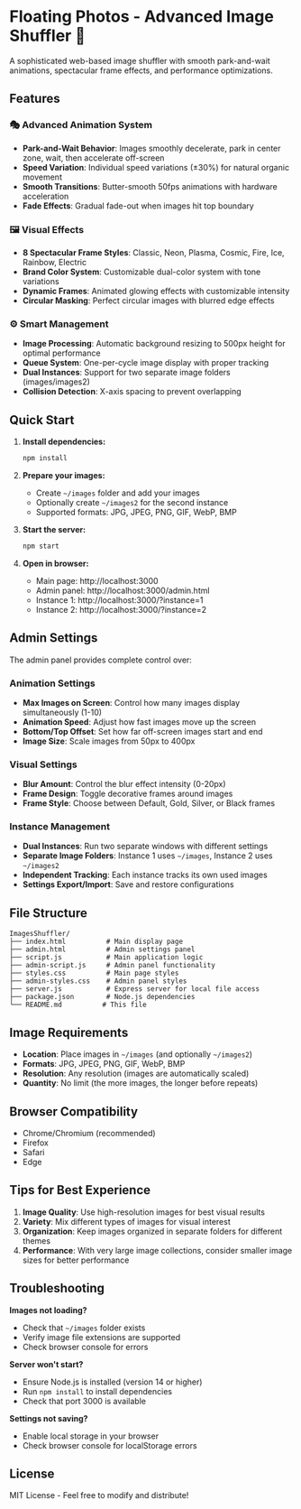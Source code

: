 # Floating Photos - Advanced Image Shuffler 🎨

A sophisticated web-based image shuffler with smooth park-and-wait animations, spectacular frame effects, and performance optimizations.

## Features

### 🎭 Advanced Animation System
- **Park-and-Wait Behavior**: Images smoothly decelerate, park in center zone, wait, then accelerate off-screen
- **Speed Variation**: Individual speed variations (±30%) for natural organic movement
- **Smooth Transitions**: Butter-smooth 50fps animations with hardware acceleration
- **Fade Effects**: Gradual fade-out when images hit top boundary

### 🖼️ Visual Effects
- **8 Spectacular Frame Styles**: Classic, Neon, Plasma, Cosmic, Fire, Ice, Rainbow, Electric
- **Brand Color System**: Customizable dual-color system with tone variations
- **Dynamic Frames**: Animated glowing effects with customizable intensity
- **Circular Masking**: Perfect circular images with blurred edge effects

### ⚙️ Smart Management
- **Image Processing**: Automatic background resizing to 500px height for optimal performance
- **Queue System**: One-per-cycle image display with proper tracking
- **Dual Instances**: Support for two separate image folders (images/images2)
- **Collision Detection**: X-axis spacing to prevent overlapping

## Quick Start

1. **Install dependencies:**
   ```bash
   npm install
   ```

2. **Prepare your images:**
   - Create `~/images` folder and add your images
   - Optionally create `~/images2` for the second instance
   - Supported formats: JPG, JPEG, PNG, GIF, WebP, BMP

3. **Start the server:**
   ```bash
   npm start
   ```

4. **Open in browser:**
   - Main page: http://localhost:3000
   - Admin panel: http://localhost:3000/admin.html
   - Instance 1: http://localhost:3000/?instance=1
   - Instance 2: http://localhost:3000/?instance=2

## Admin Settings

The admin panel provides complete control over:

### Animation Settings
- **Max Images on Screen**: Control how many images display simultaneously (1-10)
- **Animation Speed**: Adjust how fast images move up the screen
- **Bottom/Top Offset**: Set how far off-screen images start and end
- **Image Size**: Scale images from 50px to 400px

### Visual Settings
- **Blur Amount**: Control the blur effect intensity (0-20px)
- **Frame Design**: Toggle decorative frames around images
- **Frame Style**: Choose between Default, Gold, Silver, or Black frames

### Instance Management
- **Dual Instances**: Run two separate windows with different settings
- **Separate Image Folders**: Instance 1 uses `~/images`, Instance 2 uses `~/images2`
- **Independent Tracking**: Each instance tracks its own used images
- **Settings Export/Import**: Save and restore configurations

## File Structure

```
ImagesShuffler/
├── index.html          # Main display page
├── admin.html          # Admin settings panel
├── script.js           # Main application logic
├── admin-script.js     # Admin panel functionality
├── styles.css          # Main page styles
├── admin-styles.css    # Admin panel styles
├── server.js           # Express server for local file access
├── package.json        # Node.js dependencies
└── README.md          # This file
```

## Image Requirements

- **Location**: Place images in `~/images` (and optionally `~/images2`)
- **Formats**: JPG, JPEG, PNG, GIF, WebP, BMP
- **Resolution**: Any resolution (images are automatically scaled)
- **Quantity**: No limit (the more images, the longer before repeats)

## Browser Compatibility

- Chrome/Chromium (recommended)
- Firefox
- Safari
- Edge

## Tips for Best Experience

1. **Image Quality**: Use high-resolution images for best visual results
2. **Variety**: Mix different types of images for visual interest
3. **Organization**: Keep images organized in separate folders for different themes
4. **Performance**: With very large image collections, consider smaller image sizes for better performance

## Troubleshooting

**Images not loading?**
- Check that `~/images` folder exists
- Verify image file extensions are supported
- Check browser console for errors

**Server won't start?**
- Ensure Node.js is installed (version 14 or higher)
- Run `npm install` to install dependencies
- Check that port 3000 is available

**Settings not saving?**
- Enable local storage in your browser
- Check browser console for localStorage errors

## License

MIT License - Feel free to modify and distribute!